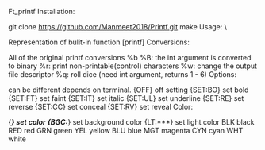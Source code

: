 Ft_printf
Installation:

git clone https://github.com/Manmeet2018/Printf.git
make
Usage: \

Representation of bulit-in function [printf]
Conversions:

All of the original printf conversions
%b %B: the int argument is converted to binary
%r: print non-printable(control) characters
%w: change the output file descriptor
%q: roll dice (need int argument, returns 1 - 6)
Options:

can be different depends on terminal.
{OFF} off setting
{SET:BO} set bold
{SET:FT} set faint
{SET:IT} set italic
{SET:UL} set underline
{SET:RE} set reverse
{SET:CC} set conceal
{SET:RV} set reveal
Color:

{***} set color
{BGC:***} set background color
{LT:***} set light color
BLK black
RED red
GRN green
YEL yellow
BLU blue
MGT magenta
CYN cyan
WHT white
